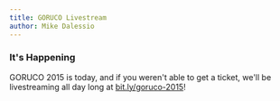 ```yaml
---
title: GORUCO Livestream
author: Mike Dalessio
---
```


### It's Happening

GORUCO 2015 is today, and if you weren't able to get a ticket, we'll be livestreaming all day long at [bit.ly/goruco-2015](http://bit.ly/goruco-2015)!
